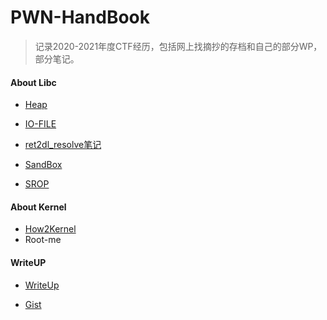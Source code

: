 # PWN-HandBook

> 记录2020-2021年度CTF经历，包括网上找摘抄的存档和自己的部分WP，部分笔记。

#### About Libc

- [Heap]()
- [IO-FILE](https://github.com/Mech0n/Handbook/tree/master/IO-FILE)
- [ret2dl_resolve笔记](https://github.com/Mech0n/Handbook/tree/master/ret2dl_resolve笔记)
- [SandBox](https://github.com/Mech0n/Handbook/blob/master/prctl.md)

- [SROP](https://github.com/Mech0n/Handbook/tree/master/SROP)

#### About Kernel

- [How2Kernel](https://github.com/Mech0n/Handbook/tree/master/How2Kernel)
- Root-me

#### WriteUP

- [WriteUp](https://github.com/Mech0n/Handbook/tree/master/WriteUp)

- [Gist](https://gist.github.com/Mech0n)

